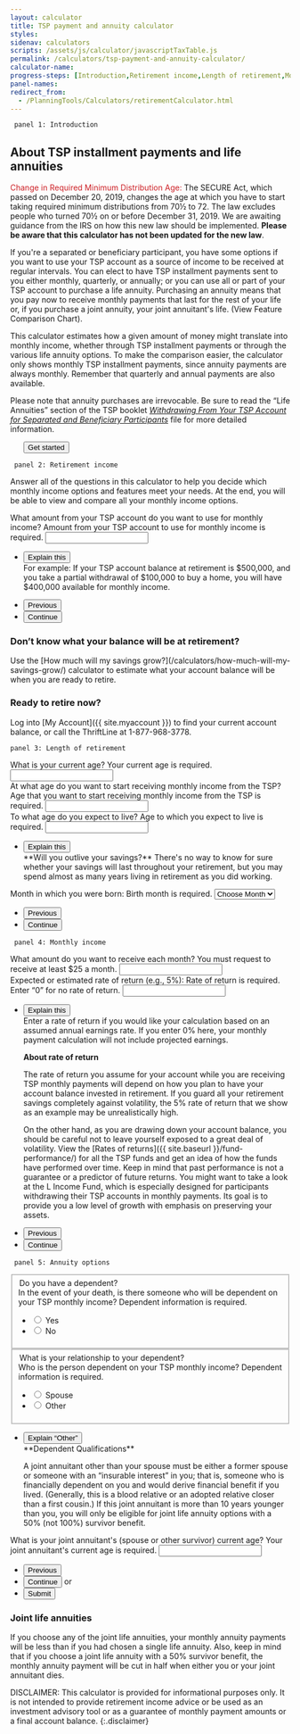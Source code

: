 ```yaml
---
layout: calculator
title: TSP payment and annuity calculator
styles:
sidenav: calculators
scripts: /assets/js/calculator/javascriptTaxTable.js
permalink: /calculators/tsp-payment-and-annuity-calculator/
calculator-name:
progress-steps: [Introduction,Retirement income,Length of retirement,Monthly income,Annuity options,Results]
panel-names:
redirect_from:
  - /PlanningTools/Calculators/retirementCalculator.html
---
```


<form>
<!-- PANEL 1 -->
<code> panel 1: Introduction </code>
<section id="panel-1" class="calculator-panel" markdown="1">

## About TSP installment payments and life annuities

<span style="color: #cd2026">Change in Required Minimum Distribution Age:</span> The SECURE Act, which passed on December 20, 2019, changes the age at which you have to start taking required minimum distributions from 70&frac12; to 72. The law excludes people who turned 70&frac12; on or before December 31, 2019. We are awaiting guidance from the IRS on how this new law should be implemented. **Please be aware that this calculator has not been updated for the new law**.

If you're a separated or beneficiary participant, you have some options if you want to use your TSP account as a source of income to be received at regular intervals. You can elect to have TSP installment payments sent to you either monthly, quarterly, or annually; or you can use all or part of your TSP account to purchase a life <span data-term="Annuity" class="js-glossary-toggle term term-end">annuity</span>. Purchasing an annuity means that you pay now to receive monthly payments that last for the rest of your life or, if you purchase a joint annuity, your joint annuitant's life. (View Feature Comparison Chart).

This calculator estimates how a given amount of money might translate into monthly income, whether through TSP installment payments or through the various life annuity options. To make the comparison easier, the calculator only shows monthly TSP installment payments, since annuity payments are always monthly. Remember that quarterly and annual payments are also available.

Please note that annuity purchases are irrevocable. Be sure to read the &#8220;Life Annuities&#8221; section of the TSP booklet [_Withdrawing From Your TSP Account for Separated and Beneficiary Participants_](/publications/tspbk02.pdf) file for more detailed information.

<ul class="navigation-buttons">
<button class="usa-button " href="javascript:void(0);" onclick="processPanel(2, 0, 3, 0); return false;">Get started</button>
</ul>
</section>

<!-- PANEL 2 -->
<code> panel 2: Retirement income </code>
<section id="panel-2" class="calculator-panel" markdown="1">

Answer all of the questions in this calculator to help you decide which monthly income options and features meet your needs. At the end, you will be able to view and compare all your monthly income options.

<div class="panel-form-field">

<div class="usa-input-error">
<label class="usa-input-error-label" for="amountToUse" aria-details="panel-2.1">What amount from your TSP account do you want to use for monthly income?</label>
<span class="usa-input-error-message" id="amountToUse-message" role="alert">Amount from your TSP account to use for monthly income is required.</span>

<span data-format="$" class="input-symbol-left whole-number">
<input
  class=""
  maxlength="8"
  type="text"
  id="amountToUse"
  name="amountToUse"
  onblur="amountToUseGood();">
</span>
</div><!-- END div.usa-input-error -->

<!-- Explain this -->
<ul class="usa-accordion explain-this">
<li>
<button class="usa-accordion-button"
aria-expanded="false"
aria-controls="panel-2.1">
Explain this
</button>
<div id="panel-2.1" class="usa-accordion-content">
For example: If your TSP account balance at retirement is $500,000, and you take a <span data-term="Partial Withdrawal" class="js-glossary-toggle term term-end">partial withdrawal</span> of $100,000 to buy a home, you will have $400,000 available for monthly income.
</div>
</li>
</ul>

</div><!-- END div.panel-form-field -->

<ul class="navigation-buttons">
  <li>
  <button class="usa-button previous" href="javascript:void(0);" onclick="showPanel(1); return false;">Previous</button>
  </li>
  <li>
  <button id="showResults2" class="usa-button continue" href="javascript:void(0);" onclick="processPanel2(); return false;">Continue</button>
  </li>
</ul>


<div class="usa-alert usa-alert-info">
<div class="usa-alert-body">
<h3 class="usa-alert-heading">Don’t know what your balance will be at retirement?</h3>

<p class="usa-alert-text" markdown="1">Use the [How much will my savings grow?](/calculators/how-much-will-my-savings-grow/) calculator to estimate what your account balance will be when you are ready to retire.</p>
</div>
</div>

<div class="usa-alert usa-alert-info">
<div class="usa-alert-body">
<h3 class="usa-alert-heading">Ready to retire now?</h3>

<p class="usa-alert-text" markdown="1">Log into [My Account]({{ site.myaccount }}) to find your current account balance, or call the ThriftLine at <span class="nobr">1-877-968-3778</span>.</p>
</div>
</div>
</section>

<!-- PANEL 3 -->
<code>panel 3: Length of retirement</code>
<section id="panel-1" class="calculator-panel" markdown="1">

<div class="panel-form-field">
<div class="usa-input-error">
<label class="usa-input-error-label" for="ageNow">What is your current age?</label>
<span class="usa-input-error-message" id="ageNow-message" role="alert">Your current age is required.</span>
<input
  type="number"
  id="ageNow"
  name="ageNow"
  maxlength="2"
  onblur="ageNowGood();">
</div><!-- END div.usa-input-error -->

<div class="usa-input-error">
<label class="usa-input-error-label" for="ageFrom">At what age do you want to start receiving monthly income from the TSP?</label>
<span class="usa-input-error-message" id="ageFrom-message" role="alert">Age that you want to start receiving monthly income from the TSP is required.</span>
<input
  type="number"
  id="ageFrom"
  name="ageFrom"
  maxlength="2"
  onblur="ageFromGood();">
</div><!-- END div.usa-input-error -->

<div class="usa-input-error">
<label class="usa-input-error-label" for="ageToLive" aria-details="panel-3.1">To what age do you expect to live?</label>
<span class="usa-input-error-message" id="ageToLive-message" role="alert">Age to which you expect to live is required.</span>
<input
  type="number"
  id="ageToLive"
  name="ageToLive"
  maxlength="2"
  onblur="ageToLiveGood();">
</div><!-- END div.usa-input-error -->

<!-- Explain this -->
<ul class="usa-accordion explain-this">
<li>
<button class="usa-accordion-button"
aria-expanded="false"
aria-controls="panel-3.1">
Explain this
</button>
<div id="panel-3.1" class="usa-accordion-content" markdown="1">
**Will you outlive your savings?** There's no way to know for sure whether your savings will last throughout your retirement, but you may spend almost as many years living in retirement as you did working.
</div>
</li>
</ul>

<div class="usa-input-error">
<label class="usa-input-error-label" for="birthMonth">Month in which you were born:</label>
<span class="usa-input-error-message" id="birthMonth-message" role="alert">Birth month is required.</span>
<select id="birthMonth" name="birthMonth" onblur="birthMonthGood();">
  <option value="Choose Month">Choose Month</option>
  <option value="January">January</option>
  <option value="February">February</option>
  <option value="March">March</option>
  <option value="April">April</option>
  <option value="May">May</option>
  <option value="June">June</option>
  <option value="July">July</option>
  <option value="August">August</option>
  <option value="September">September</option>
  <option value="October">October</option>
  <option value="November">November</option>
  <option value="December">December</option>
</select>
</div><!-- end div.usa-input-error -->
</div><!-- END div.panel-form-field -->

<ul class="navigation-buttons">
  <li>
  <button class="usa-button previous" href="javascript:void(0);" onclick="showPanel(2); return false;">Previous</button>
  </li>
  <li>
  <button id="showResults2" class="usa-button continue" href="javascript:void(0);" onclick="processPanel4(); return false;">Continue</button>
  </li>
</ul>
</section>

<!-- PANEL 4 -->
<code> panel 4: Monthly income </code>
<section id="panel-4" class="calculator-panel" markdown="1">
<div class="panel-form-field">

<div class="usa-input-error">
<label class="usa-input-error-label" for="amountToReceive">What amount do you want to receive each month?</label>
<span class="usa-input-error-message" id="amountToReceive-message" role="alert">You must request to receive at least $25 a month.</span>
<span data-format="$" class="input-symbol-left whole-number">
<input
  maxlength="6"  
  type="number"
  id="amountToReceive"
  name="amountToReceive"
  onblur="amountToReceiveGood();">
</span>
</div>

<div class="usa-input-error">
<label class="usa-input-error-label" for="rateOfReturn" aria-details="panel-4.1">Expected or estimated rate of return (e.g., 5%):</label>
<span class="usa-input-error-message" id="rateOfReturn-message" role="alert">Rate of return is required. Enter &#8220;0&#8221; for no rate of return.</span>
<span data-format="%" class="input-symbol-right">
<input
  maxlength="6"
  type="number"
  id="rateOfReturn"
  name="rateOfReturn"
  value=""
  onblur="rateOfReturnGood();">
</span>
</div><!-- END div.usa-input-error -->

<!-- Explain this -->
<ul class="usa-accordion explain-this">
<li>
<button class="usa-accordion-button"
aria-expanded="false"
aria-controls="panel-4.1">
Explain this
</button>
<div id="panel-4.1" class="usa-accordion-content" markdown="1">
Enter a rate of return if you would like your calculation based on an assumed annual earnings rate. If you enter 0% here, your monthly payment calculation will not include projected earnings.

**About rate of return**

The rate of return you assume for your account while you are receiving TSP monthly payments will depend on how you plan to have your account balance invested in retirement. If you guard all your retirement savings completely against volatility, the 5% rate of return that we show as an example may be unrealistically high.

On the other hand, as you are drawing down your account balance, you should be careful not to leave yourself exposed to a great deal of volatility. View the [Rates of returns]({{ site.baseurl }}/fund-performance/) for all the TSP funds and get an idea of how the funds have performed over time. Keep in mind that past performance is not a guarantee or a predictor of future returns. You might want to take a look at the L Income Fund, which is especially designed for participants withdrawing their TSP accounts in monthly payments. Its goal is to provide you a low level of growth with emphasis on preserving your assets.

</div>
</li>
</ul>

</div><!-- END div.panel-form-field -->

<ul class="navigation-buttons">
  <li>
  <button class="usa-button previous" href="javascript:void(0);" onclick="showPanel(3); return false;">Previous</button>
  </li>
  <li>
  <button id="showResults2" class="usa-button continue" href="javascript:void(0);" onclick="processPanel5(); return false;">Continue</button>
  </li>
</ul>

</section>

<!-- PANEL 5 -->
<code> panel 5: Annuity options</code>
<section id="panel-5" class="calculator-panel" markdown="1">

<div class="panel-form-field">

<fieldset>
<div class="usa-input-error">
<legend class="sr-only">Do you have a dependent?</legend>
<label class="usa-input-error-label" for="haveDependent">In the event of your death, is there someone who will be dependent on your TSP monthly income?</label>
<span class="usa-input-error-message" id="haveDependent-error-message" role="alert">Dependent information is required.</span>
<ul class="usa-unstyled-list">
  <li>  
    <input
      type="radio"
      id="haveDependentYes"
      name="haveDependent"
      value="Yes"
      onclick="changeHaveDependentButtonImage('continue');">
      <label for="haveDependentYes">Yes</label>
  </li>  
  <li>
    <input
      type="radio"
      id="haveDependentNo"
      name="haveDependent"
      value="No"
      onclick="changeHaveDependentButtonImage('submit');">
      <label for="haveDependentNo">No</label>
  </li>
</ul>
</div><!-- end div.usa-input-error -->
</fieldset>

<!-- If Dependent = Yes -->
<!-- DAV: this fieldset should be hidden until user clicks "yes" in question above. -->
<fieldset>
<div class="usa-input-error">
<legend class="sr-only">What is your relationship to your dependent?</legend>
<label class="usa-input-error-label" for="dependent" aria-details="panel-5.1">Who is the person dependent on your TSP monthly income?</label>
<span class="usa-input-error-message" id="dependent-error-message" role="alert">Dependent information is required.</span>
<ul class="usa-unstyled-list">
  <li>  
    <input
      type="radio"
      id="dependentSpouse"
      name="dependent"
      value="Spouse"
      onclick="hideDependantQualDiv();">
      <label for="dependentSpouse">Spouse</label>
  </li>  
  <li>
    <input
      type="radio"
      id="dependentOther"
      name="dependent"
      value="Other"
      onclick="showDependantQualDiv();">
      <label for="dependentOther">Other</label>
  </li>
</ul>
</div><!-- end div.usa-input-error -->
</fieldset>

<!-- Explain "Other" -->
<ul class="usa-accordion explain-this">
<li>
<button class="usa-accordion-button"
aria-expanded="false"
aria-controls="panel-5.1">
Explain &#8220;Other&#8221;
</button>
<div id="panel-5.1" class="usa-accordion-content" markdown="1">
**Dependent Qualifications**

A joint annuitant other than your spouse must be either a former spouse or someone with an &#8220;insurable interest&#8221; in you; that is, someone who is financially dependent on you and would derive financial benefit if you lived. (Generally, this is a blood relative or an adopted relative closer than a first cousin.) If this joint annuitant is more than 10 years younger than you, you will only be eligible for joint life annuity options with a 50% (not 100%) survivor benefit.
</div>
</li>
</ul>

<div class="usa-input-error">
<label class="usa-input-error-label" for="dependentAge">What is your joint annuitant's (spouse or other survivor) current age?</label>
<span class="usa-input-error-message" id="dependentAge-message" role="alert">Your joint annuitant's current age is required.</span>
<input
  type="number"
  id="dependentAge"
  name="dependentAge"
  maxlength="2"
  onblur="dependentAgeGood();">
</div><!-- END div.usa-input-error -->

</div><!-- END div.panel-form-field -->

<ul class="navigation-buttons">
  <li>
  <button class="usa-button previous" href="javascript:void(0);" onclick="showPanel(4); return false;">Previous</button>
  </li>
  <li>
  <button id="showResults2" class="usa-button continue" href="javascript:void(0);" onclick="processPanel5(); return false;">Continue</button>&nbsp;or&nbsp;&nbsp;&nbsp;
  </li>
  <li>
  <button id="showResults2" class="usa-button submit" href="javascript:void(0);" onclick="processPanel6(); return false;">Submit</button>
  </li>
</ul>

<div class="usa-alert usa-alert-info">
<div class="usa-alert-body">
<h3 class="usa-alert-heading">Joint life annuities</h3>

<p class="usa-alert-text" markdown="1">If you choose any of the joint life annuities, your monthly annuity payments will be less than if you had chosen a single life annuity. Also, keep in mind that if you choose a joint life annuity with a 50% survivor benefit, the monthly annuity payment will be cut in half when either you or your joint annuitant dies.</p>
</div>
</div>
</section>

<!-- PANEL 6 -->
</form>

DISCLAIMER: This calculator is provided for informational purposes only. It is not intended to provide retirement income advice or be used as an investment advisory tool or as a guarantee of monthly payment amounts or a final account balance.
{:.disclaimer}
